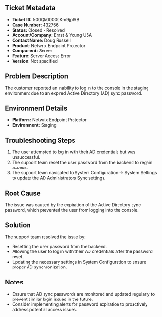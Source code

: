 ## Ticket Metadata
- **Ticket ID:** 500Qk00000Km9jpIAB
- **Case Number:** 432756
- **Status:** Closed - Resolved
- **Account/Company:** Ernst & Young USA
- **Contact Name:** Doug Russell
- **Product:** Netwrix Endpoint Protector
- **Component:** Server
- **Feature:** Server Access Error
- **Version:** Not specified

## Problem Description
The customer reported an inability to log in to the console in the staging environment due to an expired Active Directory (AD) sync password.

## Environment Details
- **Platform:** Netwrix Endpoint Protector
- **Environment:** Staging

## Troubleshooting Steps
1. The user attempted to log in with their AD credentials but was unsuccessful.
2. The support team reset the user password from the backend to regain access.
3. The support team navigated to System Configuration -> System Settings to update the AD Administrators Sync settings.

## Root Cause
The issue was caused by the expiration of the Active Directory sync password, which prevented the user from logging into the console.

## Solution
The support team resolved the issue by:
- Resetting the user password from the backend.
- Allowing the user to log in with their AD credentials after the password reset.
- Updating the necessary settings in System Configuration to ensure proper AD synchronization.

## Notes
- Ensure that AD sync passwords are monitored and updated regularly to prevent similar login issues in the future.
- Consider implementing alerts for password expiration to proactively address potential access issues.
